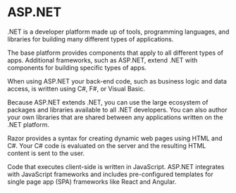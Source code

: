 # ASP.NET

.NET is a developer platform made up of tools, programming languages, and libraries for building many different types of applications.

The base platform provides components that apply to all different types of apps. Additional frameworks, such as ASP.NET, extend .NET with components for building specific types of apps.

When using ASP.NET your back-end code, such as business logic and data access, is written using C#, F#, or Visual Basic.

Because ASP.NET extends .NET, you can use the large ecosystem of packages and libraries available to all .NET developers. You can also author your own libraries that are shared between any applications written on the .NET platform.

Razor provides a syntax for creating dynamic web pages using HTML and C#. Your C# code is evaluated on the server and the resulting HTML content is sent to the user.

Code that executes client-side is written in JavaScript. ASP.NET integrates with JavaScript frameworks and includes pre-configured templates for single page app (SPA) frameworks like React and Angular.